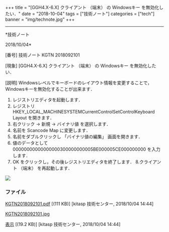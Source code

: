 ﻿+++
title = "[GGH4.X-6.X] クライアント （端末） の Windowsキー を無効化したい．"
date = "2018-10-04"
tags = ["技術ノート"]
categories = ["tech"]
banner = "img/technote.jpg"
+++

-----------------------------------------------------------------------------------------------------------------------------

*技術ノート

2018/10/04*


[番号]
技術ノート KGTN 2018092101

[現象]
[GGH4.X-6.X] クライアント （端末） の Windowsキー を無効化したい．

[説明]
Windowsレベルでキーボードのレイアウト情報を変更することで，Windowsキーを無効化することが出来ます．

1. レジストリエディタを起動します．
2. レジストリ
HKEY_LOCAL_MACHINESYSTEMCurrentControlSetControlKeyboard
Layout を開きます．
3. 右クリック → 新規 → バイナリ値 を選択します．
4. 名前を Scancode Map に変更します．
5. 名前をダブルクリックし 「バイナリ値の編集」 画面を開きます．
6. 値のデータとして 00000000000000000300000000005BE000005CE000000000
を入力します．
7. OK をクリックし，その後レジストリエディタを終了します．
8.クライアント （端末） を再起動します．

![](http://techreport.kitasp.net/attachments/download/4176/KGTN2018092101.jpg)


### ファイル

 
 


[KGTN2018092101.pdf](http://techreport.kitasp.net/attachments/download/4175/KGTN2018092101.pdf)
 [(111 KB)] [kitasp 技術センター, 2018/10/04
14:44]

[KGTN2018092101.jpg](http://techreport.kitasp.net/attachments/download/4176/KGTN2018092101.jpg)

[表示](http://techreport.kitasp.net/attachments/4176/KGTN2018092101.jpg "表示")
 [(19.2 KB)] [kitasp 技術センター, 2018/10/04
14:44]


 


 

